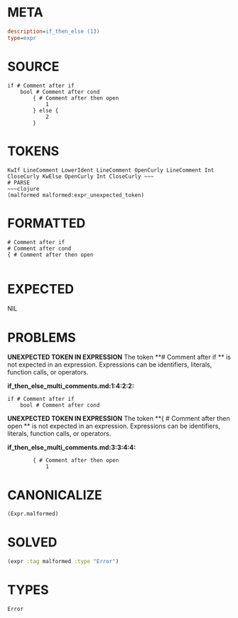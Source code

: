 # META
~~~ini
description=if_then_else (13)
type=expr
~~~
# SOURCE
~~~roc
if # Comment after if
	bool # Comment after cond
		{ # Comment after then open
			1
		} else {
			2
		}
~~~
# TOKENS
~~~text
KwIf LineComment LowerIdent LineComment OpenCurly LineComment Int CloseCurly KwElse OpenCurly Int CloseCurly ~~~
# PARSE
~~~clojure
(malformed malformed:expr_unexpected_token)
~~~
# FORMATTED
~~~roc
# Comment after if
# Comment after cond
{ # Comment after then open
			
~~~
# EXPECTED
NIL
# PROBLEMS
**UNEXPECTED TOKEN IN EXPRESSION**
The token **# Comment after if
	** is not expected in an expression.
Expressions can be identifiers, literals, function calls, or operators.

**if_then_else_multi_comments.md:1:4:2:2:**
```roc
if # Comment after if
	bool # Comment after cond
```


**UNEXPECTED TOKEN IN EXPRESSION**
The token **{ # Comment after then open
			** is not expected in an expression.
Expressions can be identifiers, literals, function calls, or operators.

**if_then_else_multi_comments.md:3:3:4:4:**
```roc
		{ # Comment after then open
			1
```


# CANONICALIZE
~~~clojure
(Expr.malformed)
~~~
# SOLVED
~~~clojure
(expr :tag malformed :type "Error")
~~~
# TYPES
~~~roc
Error
~~~
